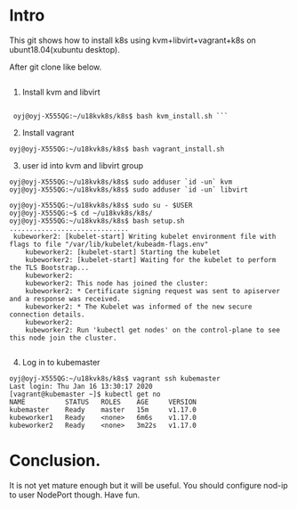 # Intro
This git shows how to install k8s using kvm+libvirt+vagrant+k8s on ubunt18.04(xubuntu desktop).

After git clone like below.

```oyj@oyj-X555QG:~$ git clone https://github.com/ohyoungjooung2/u18kvk8s.git

```
1. Install kvm and libvirt
```

 oyj@oyj-X555QG:~/u18kvk8s/k8s$ bash kvm_install.sh ```
 ```

2. Install vagrant
```
oyj@oyj-X555QG:~/u18kvk8s/k8s$ bash vagrant_install.sh 
```

3. user id into kvm and libvirt group

```
oyj@oyj-X555QG:~/u18kvk8s/k8s$ sudo adduser `id -un` kvm
oyj@oyj-X555QG:~/u18kvk8s/k8s$ sudo adduser `id -un` libvirt

oyj@oyj-X555QG:~/u18kvk8s/k8s$ sudo su - $USER
oyj@oyj-X555QG:~$ cd ~/u18kvk8s/k8s/
oyj@oyj-X555QG:~/u18kvk8s/k8s$ bash setup.sh 
..............................
 kubeworker2: [kubelet-start] Writing kubelet environment file with flags to file "/var/lib/kubelet/kubeadm-flags.env"
    kubeworker2: [kubelet-start] Starting the kubelet
    kubeworker2: [kubelet-start] Waiting for the kubelet to perform the TLS Bootstrap...
    kubeworker2: 
    kubeworker2: This node has joined the cluster:
    kubeworker2: * Certificate signing request was sent to apiserver and a response was received.
    kubeworker2: * The Kubelet was informed of the new secure connection details.
    kubeworker2: 
    kubeworker2: Run 'kubectl get nodes' on the control-plane to see this node join the cluster.


```

4. Log in to kubemaster

```
oyj@oyj-X555QG:~/u18kvk8s/k8s$ vagrant ssh kubemaster
Last login: Thu Jan 16 13:30:17 2020
[vagrant@kubemaster ~]$ kubectl get no
NAME          STATUS   ROLES    AGE     VERSION
kubemaster    Ready    master   15m     v1.17.0
kubeworker1   Ready    <none>   6m6s    v1.17.0
kubeworker2   Ready    <none>   3m22s   v1.17.0

```

# Conclusion.
It is not yet mature enough but it will be useful.
You should configure nod-ip to user NodePort though.
Have fun.
